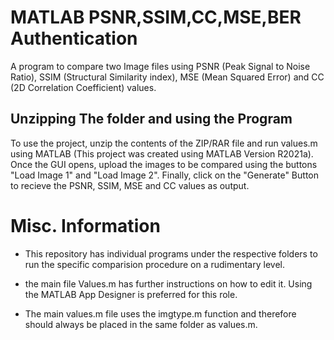 # MATLAB PSNR,SSIM,CC,MSE,BER Authentication
 A program to compare two Image files using PSNR (Peak Signal to Noise Ratio), SSIM (Structural Similarity index), MSE (Mean Squared Error) and CC (2D Correlation Coefficient) values.

## Unzipping The folder and using the Program

To use the project, unzip the contents of the ZIP/RAR file and run values.m using MATLAB (This project was created using MATLAB Version R2021a). Once the GUI opens, upload the images to be compared using the buttons "Load Image 1" and "Load Image 2". Finally, click on the "Generate" Button to recieve the PSNR, SSIM, MSE and CC values as output.

# Misc. Information

- This repository has individual programs under the respective folders to run the specific comparision procedure on a rudimentary level.

- the main file Values.m has further instructions on how to edit it. Using the MATLAB App Designer is preferred for this role.

- The main values.m file uses the imgtype.m function and therefore should always be placed in the same folder as values.m.
